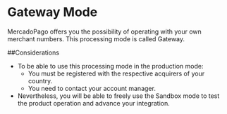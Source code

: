 # Gateway Mode

MercadoPago offers you the possibility of operating with your own merchant numbers. This processing mode is called Gateway.

##Considerations

* To be able to use this processing mode in the production mode:
	* You must be registered with the respective acquirers of your country.
	* You need to contact your account manager.
* Nevertheless, you will be able to freely use the Sandbox mode to test the product operation and advance your integration.
